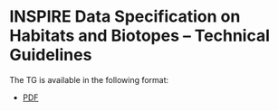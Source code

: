 # INSPIRE Data Specification on Habitats and Biotopes – Technical Guidelines

The TG is available in the following format:
* [PDF](dataspecification_hb.pdf)
